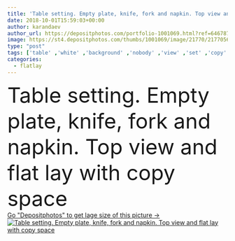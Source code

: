```yaml
---
title: 'Table setting. Empty plate, knife, fork and napkin. Top view and flat lay with copy space'
date: 2018-10-01T15:59:03+00:00
author: karandaev
author_url: https://depositphotos.com/portfolio-1001069.html?ref=64678756
image: https://st4.depositphotos.com/thumbs/1001069/image/21770/217705608/api_thumb_450.jpg?forcejpeg=true
type: "post"
tags: ['table' ,'white' ,'background' ,'nobody' ,'view' ,'set' ,'copy' ,'space' ,'stone' ,'empty' ,'metal' ,'silver' ,'knife' ,'food' ,'kitchen' ,'plate' ,'kitchenware' ,'cutlery' ,'meal' ,'recipe' ,'dish' ,'Menu' ,'restaurant' ,'dinner' ,'lunch' ,'backdrop' ,'blank' ,'napkin' ,'utensil' ,'flat' ,'clean' ,'template' ,'stainless' ,'Dishware' ,'top' ,'setting' ,'fork' ,'dining' ,'above' ,'place' ,'slate' ,'silverware' ,'serving' ,'flatware' ,'tableware' ,'overhead' ,'flat lay' ,'flatlay' ]
categories: 
  - flatlay
---
```

<div aling="center">
            <font size="60"> Table setting. Empty plate, knife, fork and napkin. Top view and flat lay with copy space</font>   
</div>
<div>
    <a href='https://depositphotos.com/217705608/stock-photo-table-setting-empty-plate-knife.html?ref=64678756' target=_blank > Go "Depositphotos" to get lage size of this picture ->
        <img href='https://depositphotos.com/217705608/stock-photo-table-setting-empty-plate-knife.html?ref=64678756' src='https://st4.depositphotos.com/1001069/21770/i/950/depositphotos_217705608-stock-photo-table-setting-empty-plate-knife.jpg?forcejpeg=true' alt='Table setting. Empty plate, knife, fork and napkin. Top view and flat lay with copy space' >
    </a>
</div>

